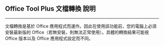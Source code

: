 ## Office Tool Plus 文檔轉換 說明

---

文檔轉換是基於 Office 應用程式而運作。因此在使用該功能前，您的電腦上必須安裝最新版的 Office（若無安裝，則無法正常使用）。具體的轉換結果可能視 Office 版本以及 Office 應用程式設定而不同。
